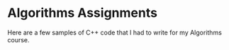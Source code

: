 # Algorithms Assignments

Here are a few samples of C++ code that I had to write for my Algorithms course. 



